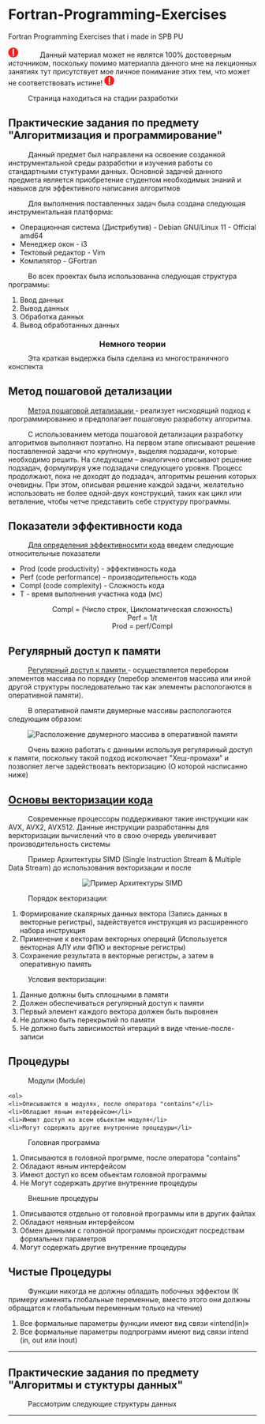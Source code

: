 # Fortran-Programming-Exercises
Fortran Programming Exercises that i made in SPB PU
<!DOCTYPE html>
<html>
 <head>
  <meta charset="utf-8">
  <link href=”style.css” rel=”stylesheet”>
  <title></title>
  <style>
  hr {
    border: none; /* Убираем границу */
    background-color: gray; /* Цвет линии */
    height: 2px; /* Толщина линии */
    }
  p1 {
    margin-left: 40px;
  }
  h3{
    text-align: center;
    margin-top: 20px;
    margin-bottom: 10px;
  }

  </style>
 </head>
 <body>
  <img src="pics/warning.png" width=20 alt="WARNIONG!">
   <p1>Данный материал может не являтся 100% достоверным источником, поскольку помимо материалла данного мне на лекционных занятиях тут присутствует мое личное понимание этих тем, что может не соответствовать истине!</p1>
  <img src="pics/warning.png" width=20 alt="WARNIONG!">
  
  <p1>Страница находиться на стадии разработки<p1>

  <h2>Практические задания по предмету "Алгоритмизация и программирование"</h2>
  <p1>Данный предмет был направлени  на освоение созданной инструментальной среды разработки и изучения работы со стандартными стуктурами данных. Основной задачей данного предмета является приобретение студентом необходимых знаний и навыков для эффективного написания алгоритмов</p1>

  <p1>Для выполнения поставленных задач была создана следующая инструментальная платформа:</p1>
  <ul>
      <li>Операционная система (Дистрибутив) - Debian GNU/Linux 11 - Official amd64 </li>
      <li>Менеджер окон - i3</li>
      <li>Тектовый редактор - Vim</li>
      <li>Компилятор - GFortran</li>
   </ul>
     <p1>Во всех проектах была использованна следующая структура программы:</p1>

  <ol>
    <li>Ввод данных</li>
    <li>Вывод данных</li>
    <li>Обработка данных</li>
    <li>Вывод обработанных данных</li>
  </ol>
  <h3>Немного теории</h3>
  <p1>Эта краткая выдержка была сделана из многостраничного конспекта</p1>


  <h2>Метод пошаговой детализации</h2>
  <p1><u>Метод пошаговой детализации </u> - реализует нисходящий подход к программированию и предполагает пошаговую разработку алгоритма.</p1>

  <p1>С использованием метода пошаговой детализации разработку алгоритмов выполняют поэтапно. На первом этапе описывают решение поставленной задачи «по крупному», выделяя подзадачи, которые необходимо решить. На следующем – аналогично описывают решение подзадач, формулируя уже подзадачи следующего уровня. Процесс продолжают, пока не доходят до подзадач, алгоритмы решения которых очевидны. При этом, описывая решение каждой задачи, желательно использовать не более одной-двух конструкций, таких как цикл или ветвление, чтобы четче представить себе структуру программы.</p1>

  <h2>Показатели эффективности кода</h2>

  <p1><u>Для определения эффективносмти кода</u> введем следующие относительные показатели</p1>

  <ul>
      <li>Prod (code productivity) - эффективность кода</li>
      <li>Perf (code performance) - производительность кода</li>
      <li>Compl (code complexity) - Сложность кода</li>
      <li>T - время выполнения участнка кода (мс)</li>
  </ul>

  <center><p1>Compl = (Число строк, Цикломатическая сложность)</p1></center>

  <center><p1>Perf = 1/t </p1></center>

  <center><p1>Prod = perf/Compl </p1></center>

  <h2>Регулярный доступ к памяти </h2>
  <p1><u>Регулярный доступ к памяти  </u> - осуществляется перебором элементов массива по порядку (перебор элементов массива или иной другой структуры последовательно так как элементы распологаются в оперативной памяти).</p1>

  <p1>В оперативной памяти двумерные массивы распологаются следующим образом: </p1>
  <center><img src="https://raw.githubusercontent.com/VAsiaa/Fortran-Programming-Exercises/main/Pics/pic2.png" alt="Расположение двумерного массива в оперативной памяти"></center>

  <p1>Очень важно работать с данными используя регуляриный доступ к памяти, поскольку такой подход исколючает "Хеш-промахи" и позволяет легче задействовать векторизацию (О которой насписанно ниже)</p1>

  <h2><u>Основы векторизации кода </u> </h2>

  <p1>Современные процессоры поддерживают такие инструкции как AVX, AVX2, AVX512. Данные инструкции разработанны для веркторизации вычислений что в свою очередь увеличивает производительность системы</p1>

  <p1>Пример Архитектуры SIMD (Single Instruction Stream & Multiple Data Stream) до использования векторизации и после</p1>
 <center><img src="https://raw.githubusercontent.com/VAsiaa/Fortran-Programming-Exercises/main/Pics/pic3.png" alt="Пример Архитектуры SIMD"></center>

  <p1>Порядок векторизации:</p1>
  <ol>
    <li>Формирование скалярных данных вектора (Запись данных в векторные регистры), задействуется инструкция из расширенного набора инструкция</li>
    <li>Применение к векторам векторных операций (Используется векторная АЛУ или ФПЮ и векторные регистры)</li>
    <li>Сохранение результата в векторные регистры, а затем в оперативную память</li>
  </ol>

  <p1>Условия векторизации:</p1>
  <ol>
    <li>Данные должны быть сплошными в памяти</li>
    <li>Должен обеспечиваться регулярный доступ к памяти</li>
    <li>Первый элемент каждого вектора должен быть выровнен</li>
    <li>Не должно быть перекрытий по памяти</li>
    <li>Не должно быть зависимостей итераций в виде чтение-после-записи </li>
  </ol>

  <h2>Процедуры</h2>

  <p1>Модули (Module)</p1>
  
    <ol>
    <li>Описываются в модулях, после оператора "contains"</li>
    <li>Обладают явным интерфейсом</li>
    <li>Имеют доступ ко всем обьектам модуля</li>
    <li>Могут содержать другие внутренние процедуры</li>
  </ol>

  <p1>Головная программа</p1>
    <ol>
    <li>Описываются в головной прогрмме, после оператора "contains"</li>
    <li>Обладают явным интерфейсом</li>
    <li>Имеют доступ ко всем обьектам головной программы</li>
    <li>Не Могут содержать другие внутренние процедуры</li>
  </ol>

  <p1>Внешние процедуры</p1>
    <ol>
    <li>Описываются отдельно от головной программы или в других файлах</li>
    <li>Обладают неявным интерфейсом</li>
    <li>Обмен данными с головной программы происходит посредствам формальных параметров</li>
    <li>Могут содержать другие внутренние процедуры</li>
  </ol>

 <h2>Чистые Процедуры</h2>
 <p1>Функции никогда не должны обладать побочных эффектом (К примеру изменять глобальные переменные, вместо этого они должны обращатся к глобальным переменным только на чтение)<p1>

  <ol>
    <li>Все формальные параметры функции имеют вид связи «intend(in)»</li>
    <li>Все формальные параметры подпрограмм имеют вид связи intend (in, out или inout)</li>
  </ol>



  <hr>
  <h2>Практические задания по предмету "Алгоритмы и стуктуры данных"</h2>
 
  <p1>Рассмотрим следующие структуры данных</p1>


<hr>
 </body>
</html>





